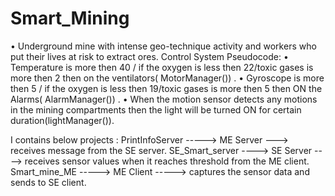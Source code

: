 # Smart_Mining
•	Underground mine with intense geo-technique  activity and workers who put their lives at risk to extract ores.
Control System Pseudocode:
•	Temperature is more then 40 / if the oxygen is less then 22/toxic gases is more then 2 then on the ventilators( MotorManager()) .
•	Gyroscope is more then 5 / if the oxygen is less then 19/toxic gases is more then 5 then ON the Alarms( AlarmManager()) .
•	When the motion sensor detects any motions in the mining compartments then the light will be turned ON for certain duration(lightManager()).

I contains below projects :
PrintInfoServer -----> ME Server ---> receives message from the SE server.
SE_Smart_server ----> SE Server ----> receives sensor values when it reaches threshold from the ME client.
Smart_mine_ME -----> ME Client -----> captures the sensor data and sends to SE client.

